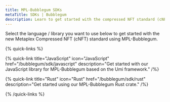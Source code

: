 ```yaml
---
title: MPL-Bubblegum SDKs
metaTitle: SDKs | Bubblegum
description: Learn to get started with the compressed NFT standard (cNFT) from Metaplex using the MPL-Bubblegum SDKs.
---
```


Select the language / library you want to use below to get started with the new Metaplex Compressed NFT (cNFT) standard using MPL-Bubblegum.

{% quick-links %}

{% quick-link title="JavaScript" icon="JavaScript" href="/bubblegum/sdk/javascript" description="Get started with our JavaScript library for MPL-Bubblegum based on the Umi framework." /%}

{% quick-link title="Rust" icon="Rust" href="/bubblegum/sdk/rust" description="Get started using our MPL-Bubblegum Rust crate." /%}

{% /quick-links %}
